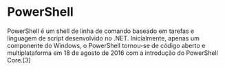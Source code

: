 # PowerShell

PowerShell é um shell de linha de comando baseado em tarefas e linguagem de script desenvolvido no .NET. Inicialmente, apenas um componente do Windows, o PowerShell tornou-se de código aberto e multiplataforma em 18 de agosto de 2016 com a introdução do PowerShell Core.[3]
